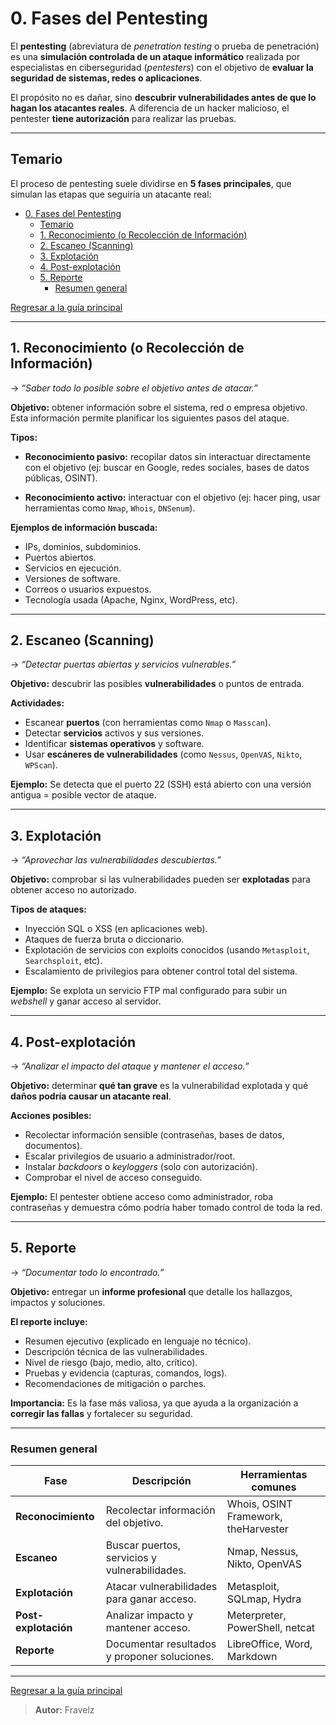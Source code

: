 # 0. Fases del Pentesting

El **pentesting** (abreviatura de *penetration testing* o prueba de penetración) es una **simulación controlada de un ataque informático** realizada por especialistas en ciberseguridad (*pentesters*) con el objetivo de **evaluar la seguridad de sistemas, redes o aplicaciones**.

El propósito no es dañar, sino **descubrir vulnerabilidades antes de que lo hagan los atacantes reales**.
A diferencia de un hacker malicioso, el pentester **tiene autorización** para realizar las pruebas.

---

## Temario

El proceso de pentesting suele dividirse en **5 fases principales**, que simulan las etapas que seguiría un atacante real:

- [0. Fases del Pentesting](#0-fases-del-pentesting)
  - [Temario](#temario)
  - [1. Reconocimiento (o Recolección de Información)](#1-reconocimiento-o-recolección-de-información)
  - [2. Escaneo (Scanning)](#2-escaneo-scanning)
  - [3. Explotación](#3-explotación)
  - [4. Post-explotación](#4-post-explotación)
  - [5. Reporte](#5-reporte)
    - [Resumen general](#resumen-general)

[Regresar a la guía principal](./../readme.md#4-pentesting)

---

## 1. Reconocimiento (o Recolección de Información)

→ *“Saber todo lo posible sobre el objetivo antes de atacar.”*

**Objetivo:** obtener información sobre el sistema, red o empresa objetivo.
Esta información permite planificar los siguientes pasos del ataque.

**Tipos:**

* **Reconocimiento pasivo:** recopilar datos sin interactuar directamente con el objetivo (ej: buscar en Google, redes sociales, bases de datos públicas, OSINT).

* **Reconocimiento activo:** interactuar con el objetivo (ej: hacer ping, usar herramientas como `Nmap`, `Whois`, `DNSenum`).

**Ejemplos de información buscada:**

* IPs, dominios, subdominios.
* Puertos abiertos.
* Servicios en ejecución.
* Versiones de software.
* Correos o usuarios expuestos.
* Tecnología usada (Apache, Nginx, WordPress, etc).

---

## 2. Escaneo (Scanning)

→ *“Detectar puertas abiertas y servicios vulnerables.”*

**Objetivo:** descubrir las posibles **vulnerabilidades** o puntos de entrada.

**Actividades:**

* Escanear **puertos** (con herramientas como `Nmap` o `Masscan`).
* Detectar **servicios** activos y sus versiones.
* Identificar **sistemas operativos** y software.
* Usar **escáneres de vulnerabilidades** (como `Nessus`, `OpenVAS`, `Nikto`, `WPScan`).

**Ejemplo:** Se detecta que el puerto 22 (SSH) está abierto con una versión antigua = posible vector de ataque.

---

## 3. Explotación

→ *“Aprovechar las vulnerabilidades descubiertas.”*

**Objetivo:** comprobar si las vulnerabilidades pueden ser **explotadas** para obtener acceso no autorizado.

**Tipos de ataques:**

* Inyección SQL o XSS (en aplicaciones web).
* Ataques de fuerza bruta o diccionario.
* Explotación de servicios con exploits conocidos (usando `Metasploit`, `Searchsploit`, etc).
* Escalamiento de privilegios para obtener control total del sistema.

**Ejemplo:**
Se explota un servicio FTP mal configurado para subir un *webshell* y ganar acceso al servidor.

---

## 4. Post-explotación

→ *“Analizar el impacto del ataque y mantener el acceso.”*

**Objetivo:** determinar **qué tan grave** es la vulnerabilidad explotada y qué **daños podría causar un atacante real**.

**Acciones posibles:**

* Recolectar información sensible (contraseñas, bases de datos, documentos).
* Escalar privilegios de usuario a administrador/root.
* Instalar *backdoors* o *keyloggers* (solo con autorización).
* Comprobar el nivel de acceso conseguido.

**Ejemplo:** El pentester obtiene acceso como administrador, roba contraseñas y demuestra cómo podría haber tomado control de toda la red.

---

## 5. Reporte

→ *“Documentar todo lo encontrado.”*

**Objetivo:** entregar un **informe profesional** que detalle los hallazgos, impactos y soluciones.

**El reporte incluye:**

* Resumen ejecutivo (explicado en lenguaje no técnico).
* Descripción técnica de las vulnerabilidades.
* Nivel de riesgo (bajo, medio, alto, crítico).
* Pruebas y evidencia (capturas, comandos, logs).
* Recomendaciones de mitigación o parches.

**Importancia:** Es la fase más valiosa, ya que ayuda a la organización a **corregir las fallas** y fortalecer su seguridad.

---

### Resumen general

| Fase                 | Descripción                                   | Herramientas comunes                 |
| -------------------- | --------------------------------------------- | ------------------------------------ |
| **Reconocimiento**   | Recolectar información del objetivo.          | Whois, OSINT Framework, theHarvester |
| **Escaneo**          | Buscar puertos, servicios y vulnerabilidades. | Nmap, Nessus, Nikto, OpenVAS         |
| **Explotación**      | Atacar vulnerabilidades para ganar acceso.    | Metasploit, SQLmap, Hydra            |
| **Post-explotación** | Analizar impacto y mantener acceso.           | Meterpreter, PowerShell, netcat      |
| **Reporte**          | Documentar resultados y proponer soluciones.  | LibreOffice, Word, Markdown          |

---

[Regresar a la guía principal](./../readme.md#4-pentesting)

> **Autor:** Fravelz

